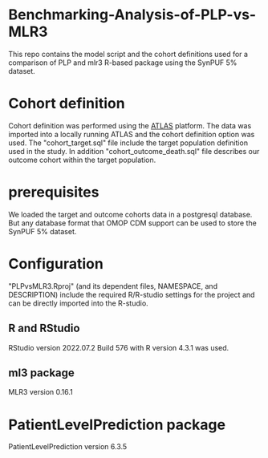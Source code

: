 # Benchmarking-Analysis-of-PLP-vs-MLR3 
This repo contains the model script and the cohort definitions used for a comparison of PLP and mlr3 R-based package using the SynPUF 5% dataset.

# Cohort definition
Cohort definition was performed using the [ATLAS](https://atlas-demo.ohdsi.org/#/home) platform. The data was imported into a locally running ATLAS and the cohort definition option was used. The "cohort_target.sql" file include the target population definition used in the study. In addition "cohort_outcome_death.sql" file describes our outcome cohort within the target population.

# prerequisites
We loaded the target and outcome cohorts data in a postgresql database. But any database format that OMOP CDM support can be used to store the SynPUF 5% dataset.

# Configuration

"PLPvsMLR3.Rproj" (and its dependent files, NAMESPACE, and DESCRIPTION) include the required R/R-studio settings for the project and can be directly imported into the R-studio. 

## R and RStudio
RStudio version 2022.07.2 Build 576 with R version 4.3.1 was used. 

## ml3 package
MLR3 version 0.16.1

# PatientLevelPrediction package 
PatientLevelPrediction version 6.3.5

